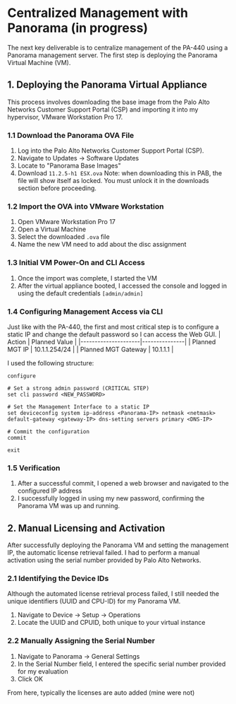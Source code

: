 # Centralized Management with Panorama (in progress)
The next key deliverable is to centralize management of the PA-440 using a Panorama management server. The first step is deploying the Panorama Virtual Machine (VM).

## 1. Deploying the Panorama Virtual Appliance
This process involves downloading the base image from the Palo Alto Networks Customer Support Portal (CSP) and importing it into my hypervisor, VMware Workstation Pro 17.

### 1.1 Download the Panorama OVA File
1. Log into the Palo Alto Networks Customer Support Portal (CSP).
2. Navigate to Updates $\rightarrow$ Software Updates
3. Locate  to "Panorama Base Images"
4. Download `11.2.5-h1 ESX.ova`
   Note: when downloading this in PAB, the file will show itself as locked. You must unlock it in the downloads section before proceeding.

### 1.2 Import the OVA into VMware Workstation
1. Open VMware Workstation Pro 17
2. Open a Virtual Machine
3. Select the downloaded `.ova` file
4. Name the new VM
   need to add about the disc assignment

### 1.3 Initial VM Power-On and CLI Access
1. Once the import was complete, I started the VM
2. After the virtual appliance booted, I accessed the console and logged in using the default credentials `[admin/admin]`

### 1.4 Configuring Management Access via CLI
Just like with the PA-440, the first and most critical step is to configure a static IP and change the default password so I can access the Web GUI.
| Action              | Planned Value |
|---------------------|---------------|
| Planned MGT IP      | 10.1.1.254/24 |
| Planned MGT Gateway | 10.1.1.1      |

I used the following structure:
```# Enter configuration mode
configure

# Set a strong admin password (CRITICAL STEP)
set cli password <NEW_PASSWORD>

# Set the Management Interface to a static IP
set deviceconfig system ip-address <Panorama-IP> netmask <netmask> default-gateway <gateway-IP> dns-setting servers primary <DNS-IP>

# Commit the configuration
commit

exit
```
### 1.5 Verification
1. After a successful commit, I opened a web browser and navigated to the configured IP address
2. I successfully logged in using my new password, confirming the Panorama VM was up and running.

## 2. Manual Licensing and Activation
After successfully deploying the Panorama VM and setting the management IP, the automatic license retrieval failed. I had to perform a manual activation using the serial number provided by Palo Alto Networks.

### 2.1 Identifying the Device IDs
Although the automated license retrieval process failed, I still needed the unique identifiers (UUID and CPU-ID) for my Panorama VM.
1. Navigate to Device $\rightarrow$ Setup $\rightarrow$ Operations
2. Locate the UUID and CPUID, both unique to your virtual instance

### 2.2 Manually Assigning the Serial Number
1. Navigate to Panorama $\rightarrow$ General Settings
2. In the Serial Number field, I entered the specific serial number provided for my evaluation
3. Click OK

From here, typically the licenses are auto added (mine were not)
